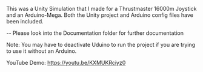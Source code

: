 This was a Unity Simulation that I made for a Thrustmaster 16000m Joystick and an Arduino-Mega.
Both the Unity project and Arduino config files have been included.

-- Please look into the Documentation folder for further documentation

Note: You may have to deactivate Uduino to run the project if you are trying to use it without an Arduino.

YouTube Demo: https://youtu.be/KXMUKRciyz0